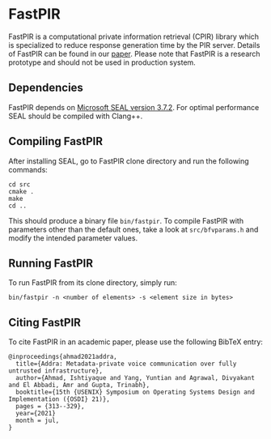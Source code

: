 # FastPIR

FastPIR is a computational private information retrieval (CPIR) library which
is specialized to reduce response generation time by the PIR server.
Details of FastPIR can be found in our [paper](https://www.usenix.org/conference/osdi21/presentation/ahmad).
Please note that FastPIR is a research prototype and should not be used in production system.


## Dependencies

FastPIR depends on [Microsoft SEAL version 3.7.2](https://github.com/microsoft/SEAL/tree/3.7.2). For optimal
performance SEAL should be compiled with Clang++. 

## Compiling FastPIR

After installing SEAL, go to FastPIR clone directory and run the following commands:

	cd src
	cmake .
	make
	cd ..
	
This should produce a binary file ``bin/fastpir``.
To compile FastPIR with parameters other than the default ones, take a look at ``src/bfvparams.h`` and modify the 
intended parameter values.

## Running FastPIR

To run FastPIR from its clone directory, simply run:

	bin/fastpir -n <number of elements> -s <element size in bytes>
 

## Citing FastPIR

To cite FastPIR in an academic paper, please use the following BibTeX entry:

	@inproceedings{ahmad2021addra,
	  title={Addra: Metadata-private voice communication over fully untrusted infrastructure},
	  author={Ahmad, Ishtiyaque and Yang, Yuntian and Agrawal, Divyakant and El Abbadi, Amr and Gupta, Trinabh},
	  booktitle={15th {USENIX} Symposium on Operating Systems Design and Implementation ({OSDI} 21)},
	  pages = {313--329},
	  year={2021}
	  month = jul,
	}
